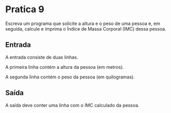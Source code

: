 # Pratica 9

Escreva um programa que solicite a altura e o peso de uma pessoa e, em seguida, calcule e imprima
o Índice de Massa Corporal (IMC) dessa pessoa.

## Entrada

A entrada consiste de duas linhas.

A primeira linha contém a altura da pessoa (em metros).

A segunda linha contém o peso da pessoa (em quilogramas).

## Saída

A saída deve conter uma linha com o IMC calculado da pessoa.
